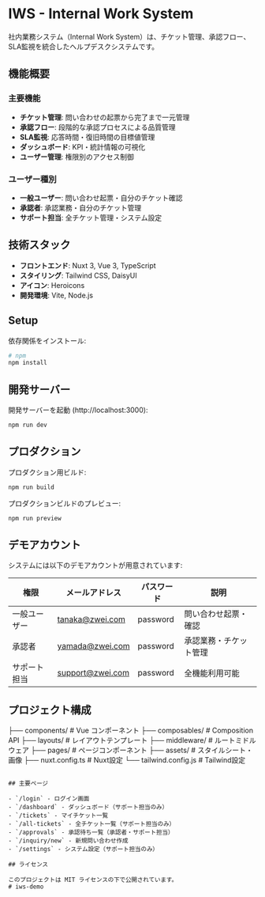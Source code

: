 # IWS - Internal Work System

社内業務システム（Internal Work System）は、チケット管理、承認フロー、SLA監視を統合したヘルプデスクシステムです。

## 機能概要

### 主要機能
- **チケット管理**: 問い合わせの起票から完了まで一元管理
- **承認フロー**: 段階的な承認プロセスによる品質管理
- **SLA監視**: 応答時間・復旧時間の目標値管理
- **ダッシュボード**: KPI・統計情報の可視化
- **ユーザー管理**: 権限別のアクセス制御

### ユーザー種別
- **一般ユーザー**: 問い合わせ起票・自分のチケット確認
- **承認者**: 承認業務・自分のチケット管理
- **サポート担当**: 全チケット管理・システム設定

## 技術スタック

- **フロントエンド**: Nuxt 3, Vue 3, TypeScript
- **スタイリング**: Tailwind CSS, DaisyUI
- **アイコン**: Heroicons
- **開発環境**: Vite, Node.js

## Setup

依存関係をインストール:

```bash
# npm
npm install
```

## 開発サーバー

開発サーバーを起動 (http://localhost:3000):

```bash
npm run dev
```

## プロダクション

プロダクション用ビルド:

```bash
npm run build
```

プロダクションビルドのプレビュー:

```bash
npm run preview
```

## デモアカウント

システムには以下のデモアカウントが用意されています:

| 権限 | メールアドレス | パスワード | 説明 |
|------|----------------|------------|------|
| 一般ユーザー | tanaka@zwei.com | password | 問い合わせ起票・確認 |
| 承認者 | yamada@zwei.com | password | 承認業務・チケット管理 |
| サポート担当 | support@zwei.com | password | 全機能利用可能 |

## プロジェクト構成

├── components/          # Vue コンポーネント
├── composables/         # Composition API
├── layouts/            # レイアウトテンプレート
├── middleware/         # ルートミドルウェア
├── pages/              # ページコンポーネント
├── assets/             # スタイルシート・画像
├── nuxt.config.ts      # Nuxt設定
└── tailwind.config.js  # Tailwind設定
```

## 主要ページ

- `/login` - ログイン画面
- `/dashboard` - ダッシュボード（サポート担当のみ）
- `/tickets` - マイチケット一覧
- `/all-tickets` - 全チケット一覧（サポート担当のみ）
- `/approvals` - 承認待ち一覧（承認者・サポート担当）
- `/inquiry/new` - 新規問い合わせ作成
- `/settings` - システム設定（サポート担当のみ）

## ライセンス

このプロジェクトは MIT ライセンスの下で公開されています。
# iws-demo
